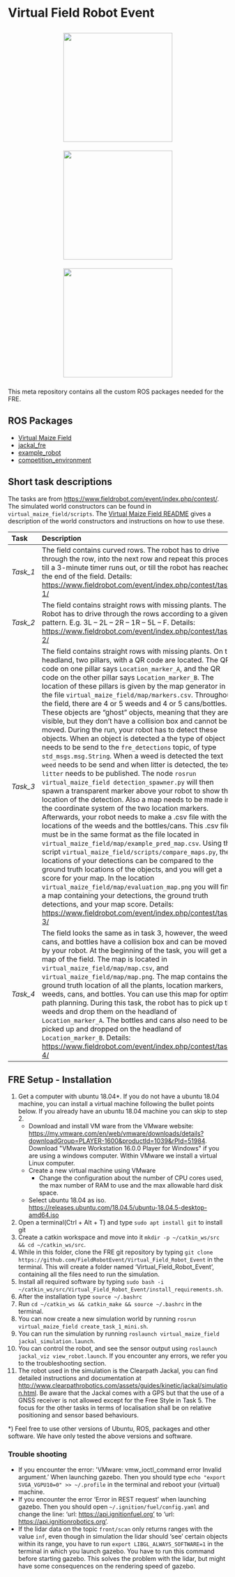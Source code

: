 # Virtual Field Robot Event 

<p float="left" align="middle">
  <img src="https://www.fieldrobot.com/event/wp-content/uploads/2021/01/FRE-logo-v02.png" width="250" style="margin: 10px;"> 
  <img src="https://www.wur.nl/upload/58340fb4-e33a-4d0b-af17-8d596fa93663_WUR_RGB_standard.png" width="250" style="margin: 10px;"> 
  <img src="https://www.uni-hohenheim.de/typo3conf/ext/uni_layout/Resources/Public/Images/uni-logo-en.svg" width="250" style="margin: 10px;">
</p>

This meta repository contains all the custom ROS packages needed for the FRE.

## ROS Packages
 - [Virtual Maize Field](virtual_maize_field/README.md)
 - [jackal_fre](jackal_fre/README.md)
 - [example_robot](example_robot/README.md)
 - [competition_environment](competition_environment/README.md)
 
## Short task descriptions
The tasks are from https://www.fieldrobot.com/event/index.php/contest/. The simulated world constructors can be found in `virtual_maize_field/scripts`. The [Virtual Maize Field README](virtual_maize_field/README.md) gives a description of the world constructors and instructions on how to use these. 

| Task | Description |
|:---- |:----------- |
|*Task_1*|The field contains curved rows. The robot has to drive through the row, into the next row and repeat this process till a 3-minute timer runs out, or till the robot has reached the end of the field. Details: https://www.fieldrobot.com/event/index.php/contest/task-1/|
|*Task_2*|The field contains straight rows with missing plants. The Robot has to drive through the rows according to a given pattern. E.g. 3L – 2L – 2R – 1R – 5L – F. Details: https://www.fieldrobot.com/event/index.php/contest/task-2/|
|*Task_3*|The field contains straight rows with missing plants. On the headland, two pillars, with a QR code are located. The QR code on one pillar says `Location_marker_A`, and the QR code on the other pillar says `Location_marker_B`. The location of these pillars is given by the map generator in the file `virtual_maize_field/map/markers.csv`. Throughout the field, there are 4 or 5 weeds and 4 or 5 cans/bottles. These objects are “ghost” objects, meaning that they are visible, but they don’t have a collision box and cannot be moved. During the run, your robot has to detect these objects. When an object is detected a the type of object needs to be send to the `fre_detections` topic, of type `std_msgs.msg.String`. When a weed is detected the text `weed` needs to be send and when litter is detected, the text `litter` needs to be published. The node `rosrun virtual_maize_field detection_spawner.py` will then spawn a transparent marker above your robot to show the location of the detection. Also a map needs to be made in the coordinate system of the two location markers. Afterwards, your robot needs to make a .csv file with the locations of the weeds and the bottles/cans. This .csv file must be in the same format as the file located in `virtual_maize_field/map/example_pred_map.csv`. Using the script `virtual_maize_field/scripts/compare_maps.py`, the locations of your detections can be compared to the ground truth locations of the objects, and you will get a score for your map. In the location `virtual_maize_field/map/evaluation_map.png` you will find a map containing your detections, the ground truth detections, and your map score. Details: https://www.fieldrobot.com/event/index.php/contest/task-3/|
|*Task_4*|The field looks the same as in task 3, however, the weeds, cans, and bottles have a collision box and can be moved by your robot. At the beginning of the task, you will get a map of the field. The map is located in `virtual_maize_field/map/map.csv`, and `virtual_maize_field/map/map.png`. The map contains the ground truth location of all the plants, location markers, weeds, cans, and bottles. You can use this map for optimal path planning. During this task, the robot has to pick up the weeds and drop them on the headland of `Location_marker_A`. The bottles and cans also need to be picked up and dropped on the headland of `Location_marker_B`. Details: https://www.fieldrobot.com/event/index.php/contest/task-4/|

## FRE Setup - Installation
1.	Get a computer with ubuntu 18.04*. If you do not have a ubuntu 18.04 machine, you can install a virtual machine following the bullet points below. If you already have an ubuntu 18.04 machine you can skip to step 2.
	* Download and install VM ware from the VMware website: https://my.vmware.com/en/web/vmware/downloads/details?downloadGroup=PLAYER-1600&productId=1039&rPId=51984. Download "VMware Workstation 16.0.0 Player for Windows" if you are using a windows computer. Within VMware we install a virtual Linux computer. 
	* Create a new virtual machine using VMware
		* Change the configuration about the number of CPU cores used, the max number of RAM to use and the max allowable hard disk space. 
	* Select ubuntu 18.04 as iso. https://releases.ubuntu.com/18.04.5/ubuntu-18.04.5-desktop-amd64.iso 
2.	Open a terminal(Ctrl + Alt + T) and type `sudo apt install git` to install git
3.	Create a catkin workspace and move into it `mkdir -p ~/catkin_ws/src && cd ~/catkin_ws/src`.
4.	While in this folder, clone the FRE git repository by typing `git clone https://github.com/FieldRobotEvent/Virtual_Field_Robot_Event` in the terminal. This will create a folder  named ‘Virtual_Field_Robot_Event’, containing all the files need to run the simulation.
5.	Install all required software by typing `sudo bash -i ~/catkin_ws/src/Virtual_Field_Robot_Event/install_requirements.sh`.
6.	After the installation type `source ~/.bashrc`
7.	Run `cd ~/catkin_ws && catkin_make && source ~/.bashrc` in the terminal.
8.	You can now create a new simulation world by running `rosrun virtual_maize_field create_task_1_mini.sh`. 
9.	You can run the simulation by running `roslaunch virtual_maize_field jackal_simulation.launch`. 
10.	You can control the robot, and see the sensor output using `roslaunch jackal_viz view_robot.launch`. If you encounter any errors, we refer you to the troubleshooting section. 
11.	The robot used in the simulation is the Clearpath Jackal, you can find detailed instructions and documentation at http://www.clearpathrobotics.com/assets/guides/kinetic/jackal/simulation.html. Be aware that the Jackal comes with a GPS but that the use of a GNSS receiver is not allowed except for the Free Style in Task 5. The focus for the other tasks in terms of localisation shall be on relative positioning and sensor based behaviours.

*) Feel free to use other versions of Ubuntu, ROS, packages and other software. We have only tested the above versions and software.

### Trouble shooting
* If you encounter the error: 'VMware: vmw_ioctl_command error Invalid argument.’ When launching gazebo. Then you should type `echo "export SVGA_VGPU10=0" >> ~/.profile` in the terminal and reboot your (virtual) machine. 
* If you encounter the error ‘Error in REST request’ when launching gazebo. Then you should open `~/.ignition/fuel/config.yaml` and change the line: ‘url: https://api.ignitionfuel.org’ to ‘url:  https://api.ignitionrobotics.org’.
* If the lidar data on the topic `front/scan` only returns ranges with the value `inf`, even though in simulation the lidar should ‘see’ certain objects within its range, you have to run `export LIBGL_ALWAYS_SOFTWARE=1` in the terminal in which you launch gazebo. You have to run this command before starting gazebo. This solves the problem with the lidar, but might have some consequences on the rendering speed of gazebo. 










